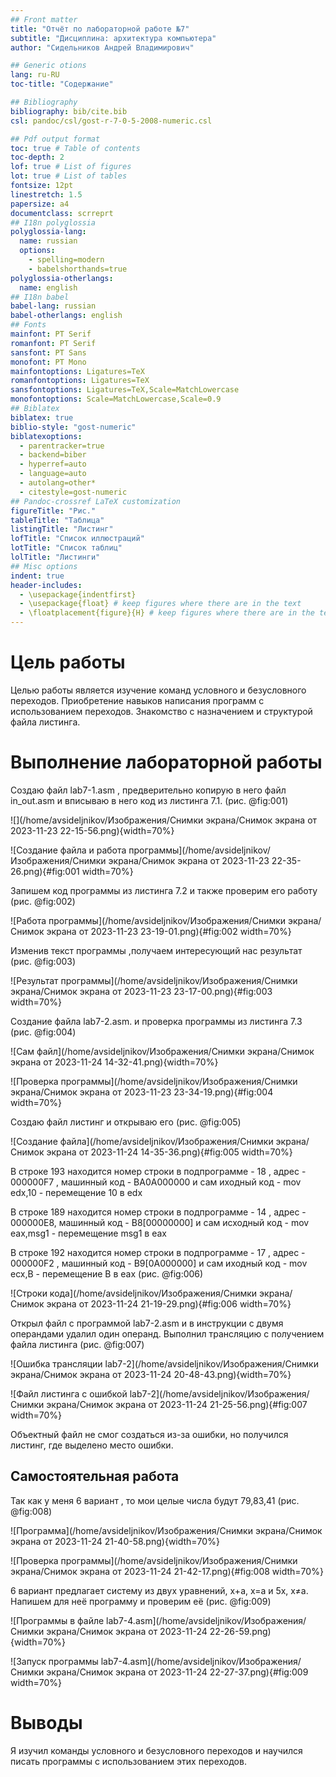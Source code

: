 ```yaml
---
## Front matter
title: "Отчёт по лабораторной работе №7"
subtitle: "Дисциплина: архитектура компьютера"
author: "Сидельников Андрей Владимирович"

## Generic otions
lang: ru-RU
toc-title: "Содержание"

## Bibliography
bibliography: bib/cite.bib
csl: pandoc/csl/gost-r-7-0-5-2008-numeric.csl

## Pdf output format
toc: true # Table of contents
toc-depth: 2
lof: true # List of figures
lot: true # List of tables
fontsize: 12pt
linestretch: 1.5
papersize: a4
documentclass: scrreprt
## I18n polyglossia
polyglossia-lang:
  name: russian
  options:
	- spelling=modern
	- babelshorthands=true
polyglossia-otherlangs:
  name: english
## I18n babel
babel-lang: russian
babel-otherlangs: english
## Fonts
mainfont: PT Serif
romanfont: PT Serif
sansfont: PT Sans
monofont: PT Mono
mainfontoptions: Ligatures=TeX
romanfontoptions: Ligatures=TeX
sansfontoptions: Ligatures=TeX,Scale=MatchLowercase
monofontoptions: Scale=MatchLowercase,Scale=0.9
## Biblatex
biblatex: true
biblio-style: "gost-numeric"
biblatexoptions:
  - parentracker=true
  - backend=biber
  - hyperref=auto
  - language=auto
  - autolang=other*
  - citestyle=gost-numeric
## Pandoc-crossref LaTeX customization
figureTitle: "Рис."
tableTitle: "Таблица"
listingTitle: "Листинг"
lofTitle: "Список иллюстраций"
lotTitle: "Список таблиц"
lolTitle: "Листинги"
## Misc options
indent: true
header-includes:
  - \usepackage{indentfirst}
  - \usepackage{float} # keep figures where there are in the text
  - \floatplacement{figure}{H} # keep figures where there are in the text
---
```


# Цель работы

Целью работы является изучение команд условного и безусловного переходов. Приобретение навыков написания программ с использованием переходов. Знакомство с назначением и структурой файла листинга.

# Выполнение лабораторной работы

Создаю файл lab7-1.asm , предверительно копирую в него файл in_out.asm  и вписываю в него код из листинга 7.1. (рис. @fig:001)

![](/home/avsideljnikov/Изображения/Снимки экрана/Снимок экрана от 2023-11-23 22-15-56.png){width=70%}

![Создание файла и работа программы](/home/avsideljnikov/Изображения/Снимки экрана/Снимок экрана от 2023-11-23 22-35-26.png){#fig:001 width=70%}

Запишем код программы из листинга 7.2 и также проверим его работу (рис. @fig:002)

![Работа программы](/home/avsideljnikov/Изображения/Снимки экрана/Снимок экрана от 2023-11-23 23-19-01.png){#fig:002 width=70%}

Изменив текст программы ,получаем интересующий нас результат (рис. @fig:003)

![Результат программы](/home/avsideljnikov/Изображения/Снимки экрана/Снимок экрана от 2023-11-23 23-17-00.png){#fig:003 width=70%}  

Создание файла lab7-2.asm. и проверка программы из листинга 7.3 (рис. @fig:004)

![Сам файл](/home/avsideljnikov/Изображения/Снимки экрана/Снимок экрана от 2023-11-24 14-32-41.png){width=70%}

![Проверка программы](/home/avsideljnikov/Изображения/Снимки экрана/Снимок экрана от 2023-11-23 23-34-19.png){#fig:004 width=70%}

Создаю файл листинг и открываю его (рис. @fig:005)

![Создание файла](/home/avsideljnikov/Изображения/Снимки экрана/Снимок экрана от 2023-11-24 14-35-36.png){#fig:005 width=70%}

В строке 193 находится номер строки в подпрограмме - 18 , адрес - 000000F7 , машинный код - BA0A000000  и сам иходный код - mov edx,10 - перемещение 10 в edx

В строке 189 находится номер строки в подпрограмме - 14 , адрес - 000000E8, машинный код - B8[00000000] и сам исходный код - mov eax,msg1  - перемещение msg1 в eax

В строке 192 находится номер строки в подпрограмме - 17 , адрес - 000000F2 , машинный код - B9[0A000000] и сам иходный код - mov ecx,B - перемещение B в eax (рис. @fig:006)

![Строки кода](/home/avsideljnikov/Изображения/Снимки экрана/Снимок экрана от 2023-11-24 21-19-29.png){#fig:006 width=70%}

Открыл файл с программой lab7-2.asm и в инструкции с двумя операндами удалил один операнд. Выполнил трансляцию с получением файла листинга (рис. @fig:007)

![Ошибка трансляции lab7-2](/home/avsideljnikov/Изображения/Снимки экрана/Снимок экрана от 2023-11-24 20-48-43.png){width=70%}


![Файл листинга с ошибкой lab7-2](/home/avsideljnikov/Изображения/Снимки экрана/Снимок экрана от 2023-11-24 21-25-56.png){#fig:007 width=70%}

Объектный файл не смог создаться из-за ошибки, но получился листинг, где выделено место ошибки.

## Самостоятельная работа 

Так как у меня 6 вариант , то мои  целые числа будут 79,83,41 (рис. @fig:008)

![Программа](/home/avsideljnikov/Изображения/Снимки экрана/Снимок экрана от 2023-11-24 21-40-58.png){width=70%}

![Проверка программы](/home/avsideljnikov/Изображения/Снимки экрана/Снимок экрана от 2023-11-24 21-42-17.png){#fig:008 width=70%}

6 вариант предлагает систему из двух уравнений, x+a, x=a и 5x, x≠a. Напишем для неё программу и проверим её (рис. @fig:009)

![Программы в файле lab7-4.asm](/home/avsideljnikov/Изображения/Снимки экрана/Снимок экрана от 2023-11-24 22-26-59.png){width=70%}

![Запуск программы lab7-4.asm](/home/avsideljnikov/Изображения/Снимки экрана/Снимок экрана от 2023-11-24 22-27-37.png){#fig:009 width=70%}

# Выводы

Я изучил команды условного и безусловного переходов и научился писать программы с использованием этих переходов.
